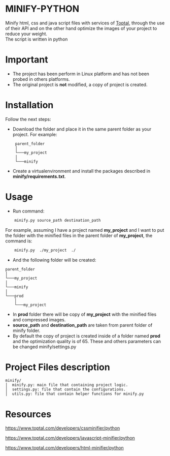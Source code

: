 # MINIFY-PYTHON
Minify html, css and java script files with services of <a href="https://www.toptal.com/">Toptal</a>,
through the use of their API and on the other hand optimize the images of your project to reduce your weight.
<br>
The script is written in python

# Important
- The project has been perform in Linux platform and has not been probed in others platforms.
- The original project is <b>not</b> modified, a copy of project is created.

# Installation
Follow the next steps:
-  Download the folder and place it in the same parent folder as your project. For example: <br>
   ```
    parent_folder  
    │
    └───my_project
    │   
    └───minify
    ```
-  Create a virtualenvironment and install the packages described in <b>minify/requirements.txt</b>.

# Usage
- Run command:
```bash
    minify.py source_path destination_path
```
For example, assuming I have a project named <b>my_project</b> and I want to put the folder with the minified files
in the parent folder of <b>my_project</b>, the command is: <br>
```bash
    minify.py  ./my_project  ./
```
- And the following folder will be created: <br>
```
parent_folder  
│
└───my_project
│   
└───minify
│   
└───prod
    │   
    └───my_project
```
- In <b>prod</b> folder there will be copy of <b>my_project</b> with the minified files and compressed images.
- <b>source_path</b> and <b>destination_path</b> are taken from parent folder of minify folder. 
- By default the copy of project is created inside of a folder named <b>prod</b> and the optimization quality is of 65. These
and others parameters can be changed minify/settings.py

# Project Files description
```
minify/
│  minify.py: main file that containing project logic.
│  settings.py: file that contain the configurations.
│  utils.py: file that contain helper functions for minify.py
```

# Resources

https://www.toptal.com/developers/cssminifier/python

https://www.toptal.com/developers/javascript-minifier/python

https://www.toptal.com/developers/html-minifier/python
